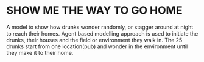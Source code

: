 # SHOW ME THE WAY TO GO HOME
A model to show how drunks wonder randomly, or stagger around at night to reach their homes. Agent based modelling approach is used to initiate the drunks, their houses and the field or environment they walk in. The 25 drunks start from one location(pub) and wonder in the environment until they make it to their home. 
